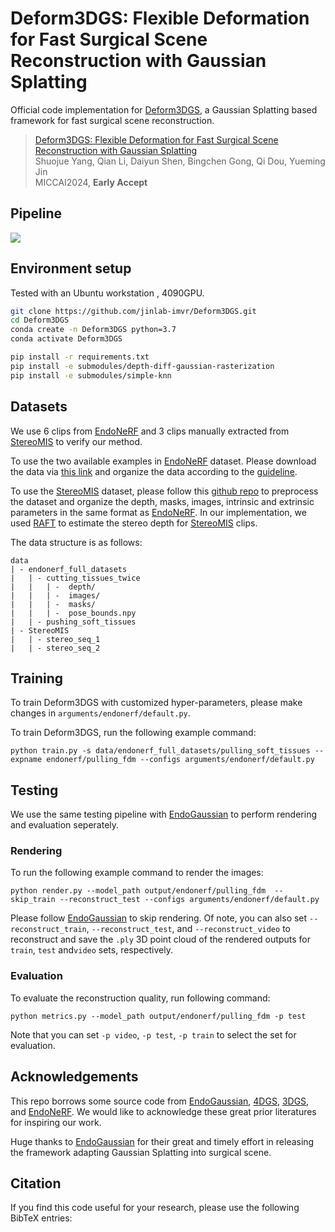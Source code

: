 # Deform3DGS: Flexible Deformation for Fast Surgical Scene Reconstruction with Gaussian Splatting

Official code implementation for [Deform3DGS](), a Gaussian Splatting based framework for fast surgical scene reconstruction.

<!--### [Project Page]() -->
> [Deform3DGS: Flexible Deformation for Fast Surgical Scene Reconstruction with Gaussian Splatting]() \
> Shuojue Yang, Qian Li, Daiyun Shen, Bingchen Gong, Qi Dou, Yueming Jin \
> MICCAI2024, **Early Accept**

## Pipeline
![](assets/overview.jpg)


## Environment setup
Tested with an Ubuntu workstation  , 4090GPU.

```bash
git clone https://github.com/jinlab-imvr/Deform3DGS.git
cd Deform3DGS
conda create -n Deform3DGS python=3.7 
conda activate Deform3DGS

pip install -r requirements.txt
pip install -e submodules/depth-diff-gaussian-rasterization
pip install -e submodules/simple-knn
```

## Datasets
We use 6 clips from [EndoNeRF](https://github.com/med-air/EndoNeRF) and 3 clips manually extracted from [StereoMIS](https://zenodo.org/records/7727692) to verify our method. 

To use the two available examples in [EndoNeRF](https://github.com/med-air/EndoNeRF) dataset. Please download the data via [this link](https://forms.gle/1VAqDJTEgZduD6157) and organize the data according to the [guideline](https://github.com/med-air/EndoNeRF.git).

To use the [StereoMIS](https://zenodo.org/records/7727692) dataset, please follow this [github repo](https://github.com/aimi-lab/robust-pose-estimator.git) to preprocess the dataset and organize the depth, masks, images, intrinsic and extrinsic parameters in the same format as [EndoNeRF](https://github.com/med-air/EndoNeRF). In our implementation, we used [RAFT]() to estimate the stereo depth for [StereoMIS](https://zenodo.org/records/7727692) clips.

The data structure is as follows:
```
data
| - endonerf_full_datasets
|   | - cutting_tissues_twice
|   |   | -  depth/
|   |   | -  images/
|   |   | -  masks/
|   |   | -  pose_bounds.npy 
|   | - pushing_soft_tissues
| - StereoMIS
|   | - stereo_seq_1
|   | - stereo_seq_2
```


## Training
To train Deform3DGS with customized hyper-parameters, please make changes in `arguments/endonerf/default.py`. 

To train Deform3DGS, run the following example command:
```
python train.py -s data/endonerf_full_datasets/pulling_soft_tissues --expname endonerf/pulling_fdm --configs arguments/endonerf/default.py 
```

## Testing
We use the same testing pipeline with [EndoGaussian](https://github.com/yifliu3/EndoGaussian/tree/master) to perform rendering and evaluation seperately.

### Rendering
To run the following example command to render the images:

```
python render.py --model_path output/endonerf/pulling_fdm  --skip_train --reconstruct_test --configs arguments/endonerf/default.py
```
Please follow [EndoGaussian](https://github.com/yifliu3/EndoGaussian/tree/master) to skip rendering. Of note, you can also set `--reconstruct_train`, `--reconstruct_test`, and `--reconstruct_video` to reconstruct and save the `.ply` 3D point cloud of the rendered outputs for  `train`, `test` and`video` sets, respectively.

### Evaluation
To evaluate the reconstruction quality, run following command:

```
python metrics.py --model_path output/endonerf/pulling_fdm -p test
```
Note that you can set `-p video`, `-p test`, `-p train` to select the set for evaluation.

## Acknowledgements
This repo borrows some source code from [EndoGaussian](https://github.com/yifliu3/EndoGaussian/tree/master), [4DGS](https://github.com/hustvl/4DGaussians), [3DGS](https://github.com/graphdeco-inria/gaussian-splatting), and [EndoNeRF](https://github.com/med-air/EndoNeRF). We would like to acknowledge these great prior literatures for inspiring our work.

Huge thanks to [EndoGaussian](https://github.com/yifliu3/EndoGaussian/tree/master) for their great and timely effort in releasing the framework adapting Gaussian Splatting into surgical scene.

## Citation

If you find this code useful for your research, please use the following BibTeX entries:

```

```